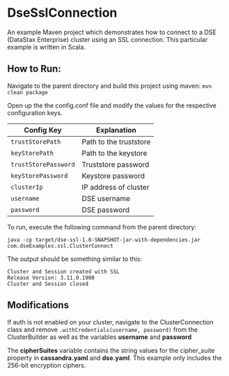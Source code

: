 # DseSslConnection

An example Maven project which demonstrates how to connect to a DSE (DataStax Enterprise) cluster using an SSL connection. This particular example is written in Scala. 


## How to Run: 

Navigate to the parent directory and build this project using maven: 
`mvn clean package`

Open up the the config.conf file and modify the values for the respective configuration keys. 

|Config Key                          |Explanation                         |
|-------------------------------|-----------------------------|
|`trustStorePath`            |Path to the truststore|
|`keyStorePath`            |Path to the keystore |
|`trustStorePassword`|Truststore password|
|`keyStorePassword`|Keystore password|
|`clusterIp`|IP address of cluster|
|`username`|DSE username|
|`password`|DSE password|

To run, execute the following command from the parent directory: 

`java -cp target/dse-ssl-1.0-SNAPSHOT-jar-with-dependencies.jar  com.dseExamples.ssl.ClusterConnect`

The output should be something similar to this: 

    Cluster and Session created with SSL
    Release Version: 3.11.0.1900
    Cluster and Session closed

## Modifications

If auth is not enabled on your cluster, navigate to the ClusterConnection class and remove `.withCredentials(username, password)` from the ClusterBuilder as well as the variables **username** and **password**

The **cipherSuites** variable contains the string values for the cipher_suite property in **cassandra.yaml** and **dse.yaml**. This example only includes the 256-bit encryption ciphers. 
